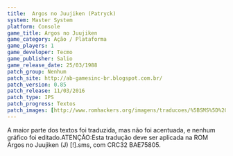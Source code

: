 ```yaml
---
title:  Argos no Juujiken (Patryck)
system: Master System
platform: Console
game_title: Argos no Juujiken
game_category: Ação / Plataforma
game_players: 1
game_developer: Tecmo
game_publisher: Salio
game_release_date: 25/03/1988
patch_group: Nenhum
patch_site: http://ab-gamesinc-br.blogspot.com.br/
patch_version: 0.85
patch_release: 11/03/2016
patch_type: IPS
patch_progress: Textos
patch_images: [http://www.romhackers.org/imagens/traducoes/%5BSMS%5D%20Argos%20no%20Juujiken%20-%20Patryck%20-%201.png,http://www.romhackers.org/imagens/traducoes/%5BSMS%5D%20Argos%20no%20Juujiken%20-%20Patryck%20-%202.png,http://www.romhackers.org/imagens/traducoes/%5BSMS%5D%20Argos%20no%20Juujiken%20-%20Patryck%20-%203.png]
---
```

A maior parte dos textos foi traduzida, mas não foi acentuada, e nenhum gráfico foi editado.ATENÇÃO:Esta tradução deve ser aplicada na ROM Argos no Juujiken (J) [!].sms, com CRC32 BAE75805.